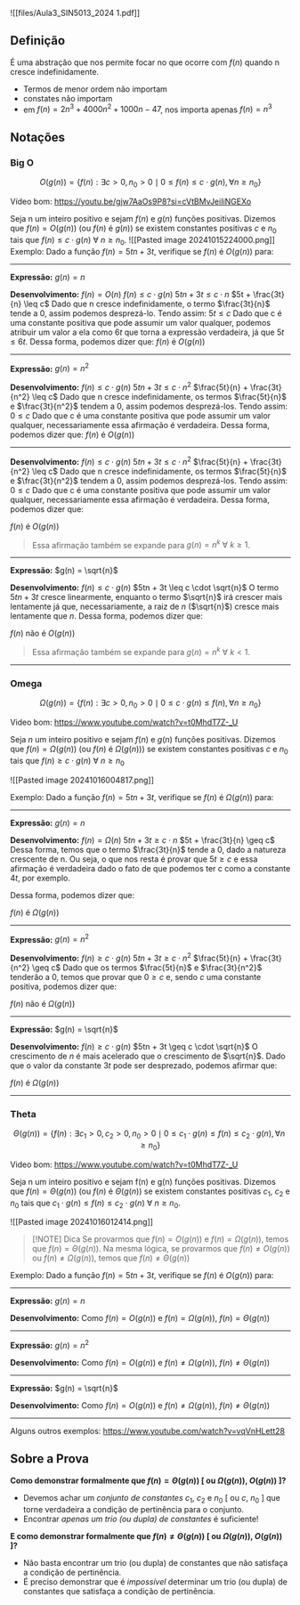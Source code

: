

![[files/Aula3_SIN5013_2024 1.pdf]]


## Definição
É uma abstração que nos permite focar no que ocorre com $f(n)$ quando n cresce indefinidamente.
- Termos de menor ordem não importam 
- constates não importam 
- em $f(n) = 2n^3 + 4000n^2 + 1000n - 47$, nos importa apenas $f(n)=n^3$

## Notações

### Big O 

$$ O(g(n)) = \{ f(n) : \exists c > 0, n_0 > 0 \mid 0 \leq f(n) \leq c \cdot g(n), \forall n \geq n_0 \} $$


Vídeo bom: https://youtu.be/gjw7AaOs9P8?si=cVtBMvJeiIiNGEXo

Seja n um inteiro positivo e sejam $f(n)$ e $g(n)$ funções positivas. Dizemos que $f(n)=O(g(n))$ (ou $f(n)$ é $g(n)$) se existem constantes positivas $c$ e $n_0$ tais que $f(n) \leq c \cdot g(n) \ \forall \ n \geq n_0$. 
![[Pasted image 20241015224000.png]]
Exemplo: 
Dado a função $f(n) = 5tn + 3t$, verifique se $f(n)$ é $O(g(n))$ para:

--- 
**Expressão:** $g(n) = n$

**Desenvolvimento:**
$f(n) = O(n)$ 
$f(n) \leq c \cdot g(n)$
$5tn + 3t \leq c \cdot n$
$5t + \frac{3t}{n} \leq c$
Dado que n cresce indefinidamente, o termo $\frac{3t}{n}$ tende a 0, assim podemos desprezá-lo. Tendo assim:
$5t \leq c$
Dado que c é uma constante positiva que pode assumir um valor qualquer, podemos atribuir um valor a ela como $6t$ que torna a expressão verdadeira, já que $5t \leq 6t$. Dessa forma, podemos dizer que:
$f(n)$ é $O(g(n))$

---
**Expressão:** $g(n) = n^2$

**Desenvolvimento:**
$f(n) \leq c \cdot g(n)$
$5tn + 3t \leq c \cdot n^2$
$\frac{5t}{n} + \frac{3t}{n^2} \leq c$
Dado que n cresce indefinidamente, os termos $\frac{5t}{n}$ e $\frac{3t}{n^2}$ tendem a 0, assim podemos desprezá-los. Tendo assim:
$0 \leq c$
Dado que c é uma constante positiva que pode assumir um valor qualquer, necessariamente essa afirmação é verdadeira. Dessa forma, podemos dizer que:
$f(n)$ é $O(g(n))$

---

**Desenvolvimento:**
$f(n) \leq c \cdot g(n)$
$5tn + 3t \leq c \cdot n^2$
$\frac{5t}{n} + \frac{3t}{n^2} \leq c$
Dado que n cresce indefinidamente, os termos $\frac{5t}{n}$ e $\frac{3t}{n^2}$ tendem a 0, assim podemos desprezá-los. Tendo assim:
$0 \leq c$
Dado que c é uma constante positiva que pode assumir um valor qualquer, necessariamente essa afirmação é verdadeira. Dessa forma, podemos dizer que:

$f(n)$ é $O(g(n))$

> Essa afirmação também se expande para $g(n) = n^k \ \forall \ k \geq 1$.

--- 
**Expressão:** $g(n) = \sqrt{n}$

**Desenvolvimento:**
$f(n) \leq c \cdot g(n)$
$5tn + 3t \leq c \cdot \sqrt{n}$
O termo $5tn + 3t$ cresce linearmente, enquanto o termo $\sqrt{n}$ irá crescer mais lentamente já que, necessariamente, a raiz de $n$ ($\sqrt{n}$) cresce mais lentamente que $n$. Dessa forma, podemos dizer que:

$f(n)$ não é $O(g(n))$

> Essa afirmação também se expande para $g(n) = n^k \ \forall \ k < 1$.
---
### Omega 

$$ \Omega(g(n)) = \{ f(n) : \exists c > 0, n_0 > 0 \mid 0 \leq c \cdot g(n) \leq f(n), \forall n \geq n_0 \} $$


Video bom: https://www.youtube.com/watch?v=t0MhdT7Z-_U

Seja $n$ um inteiro positivo e sejam $f(n)$ e $g(n)$ funções positivas. Dizemos que $f(n) = \Omega(g(n))$ (ou $f(n)$ é $\Omega(g(n))$) se existem constantes positivas $c$ e $n_0$ tais que $f(n) \geq c \cdot g(n) \ \forall \ n \geq n_0$

![[Pasted image 20241016004817.png]]

Exemplo: 
Dado a função $f(n) = 5tn + 3t$, verifique se $f(n)$ é $\Omega(g(n))$ para:


--- 
**Expressão:** $g(n) = n$

**Desenvolvimento:**
$f(n) = \Omega(n)$
$5tn + 3t \geq c \cdot n$
$5t + \frac{3t}{n} \geq c$
Dessa forma, temos que o termo $\frac{3t}{n}$ tende a 0, dado a natureza crescente de n. Ou seja, o que nos resta é provar que $5t \geq c$ e essa afirmação é verdadeira dado o fato de que podemos ter c como a constante $4t$, por exemplo.

Dessa forma, podemos dizer que:

$f(n)$ é $\Omega{(g(n))}$


--- 
**Expressão:** $g(n) = n^2$

**Desenvolvimento:**
$f(n) \geq c \cdot g(n)$
$5tn + 3t \geq c \cdot n^2$
$\frac{5t}{n} + \frac{3t}{n^2} \geq c$
Dado que os termos $\frac{5t}{n}$ e $\frac{3t}{n^2}$ tenderão a 0, temos que provar que $0 \geq c$ e, sendo $c$ uma constante positiva, podemos dizer que:

$f(n)$ não é $\Omega(g(n))$

---
**Expressão:** $g(n) = \sqrt{n}$

**Desenvolvimento:**
$f(n) \geq c \cdot g(n)$
$5tn + 3t \geq c \cdot \sqrt{n}$
O crescimento de $n$ é mais acelerado que o crescimento de $\sqrt{n}$. Dado que o valor da constante $3t$ pode ser desprezado, podemos afirmar que:

$f(n)$ é $\Omega(g(n))$

---
### Theta

$$ \Theta(g(n)) = \{ f(n) : \exists c_1 > 0, c_2 > 0, n_0 > 0 \mid 0 \leq c_1 \cdot g(n) \leq f(n) \leq c_2 \cdot g(n), \forall n \geq n_0 \} $$

Video bom: https://www.youtube.com/watch?v=t0MhdT7Z-_U

Seja n um inteiro positivo e sejam f(n) e g(n) funções positivas. Dizemos que $f(n) = \Theta{(g(n))}$ (ou $f(n)$ é $\Theta{(g(n)}$) se existem constantes positivas $c_1$, $c_2$ e $n_0$ tais que $c_1 \cdot g(n) \leq f(n) \leq c_2 \cdot g(n) \ \forall \ n \geq n_0$. 


![[Pasted image 20241016012414.png]]


> [!NOTE] Dica
> Se provarmos que $f(n)=O(g(n))$ e $f(n)=\Omega{(g(n))}$, temos que $f(n)=\Theta{(g(n))}$. Na mesma lógica, se provarmos que $f(n) \neq O(g(n))$ ou $f(n) \neq \Omega{(g(n))}$, temos que $f(n) \neq \Theta{(g(n))}$


Exemplo: 
Dado a função $f(n) = 5tn + 3t$, verifique se $f(n)$ é $O(g(n))$ para:

--- 
**Expressão:** $g(n) = n$

**Desenvolvimento:**
Como $f(n)=O(g(n))$ e $f(n)=\Omega{(g(n))}$, $f(n)=\Theta{(g(n))}$

--- 
**Expressão:** $g(n) = n^2$

**Desenvolvimento:**
Como $f(n)=O(g(n))$ e $f(n) \neq \Omega{(g(n))}$, $f(n) \neq \Theta{(g(n))}$

--- 
**Expressão:** $g(n) = \sqrt{n}$

**Desenvolvimento:**
Como $f(n)=O(g(n))$ e $f(n) \neq \Omega{(g(n))}$, $f(n) \neq \Theta{(g(n))}$

---



Alguns outros exemplos: https://www.youtube.com/watch?v=vqVnHLett28



## Sobre a Prova 

**Como demonstrar formalmente que $f(n) = \Theta(g(n))$ \[ ou $\Omega(g(n))$, $O(g(n))$ \]?**

- Devemos achar um *conjunto de constantes* $c_1$, $c_2$ e $n_0$ \[ ou $c$, $n_0$ \] que torne verdadeira a condição de pertinência para o conjunto.
- Encontrar *apenas um trio (ou dupla) de constantes* é suficiente!

**E como demonstrar formalmente que $f(n) \neq \Theta(g(n))$ \[ ou $\Omega(g(n))$, $O(g(n))$ \]?**

- Não basta encontrar um trio (ou dupla) de constantes que não satisfaça a condição de pertinência.
- É preciso demonstrar que é *impossível* determinar um trio (ou dupla) de constantes que satisfaça a condição de pertinência.


